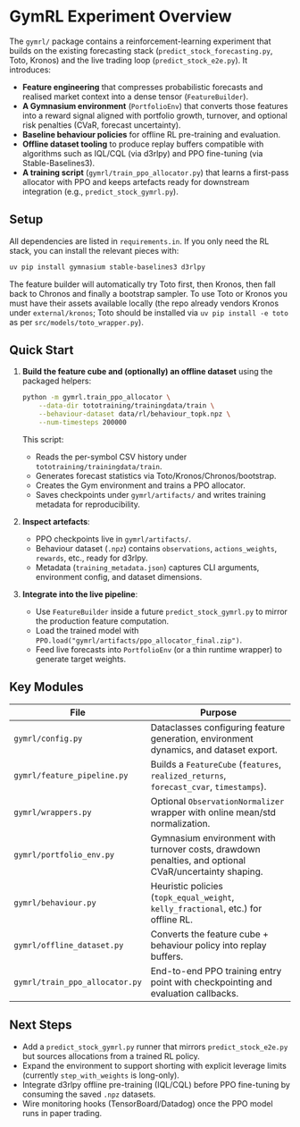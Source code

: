 # GymRL Experiment Overview

The `gymrl/` package contains a reinforcement-learning experiment that builds on the existing forecasting stack (`predict_stock_forecasting.py`, Toto, Kronos) and the live trading loop (`predict_stock_e2e.py`). It introduces:

- **Feature engineering** that compresses probabilistic forecasts and realised market context into a dense tensor (`FeatureBuilder`).
- **A Gymnasium environment** (`PortfolioEnv`) that converts those features into a reward signal aligned with portfolio growth, turnover, and optional risk penalties (CVaR, forecast uncertainty).
- **Baseline behaviour policies** for offline RL pre-training and evaluation.
- **Offline dataset tooling** to produce replay buffers compatible with algorithms such as IQL/CQL (via d3rlpy) and PPO fine-tuning (via Stable-Baselines3).
- **A training script** (`gymrl/train_ppo_allocator.py`) that learns a first-pass allocator with PPO and keeps artefacts ready for downstream integration (e.g., `predict_stock_gymrl.py`).

## Setup

All dependencies are listed in `requirements.in`. If you only need the RL stack, you can install the relevant pieces with:

```bash
uv pip install gymnasium stable-baselines3 d3rlpy
```

The feature builder will automatically try Toto first, then Kronos, then fall back to Chronos and finally a bootstrap sampler. To use Toto or Kronos you must have their assets available locally (the repo already vendors Kronos under `external/kronos`; Toto should be installed via `uv pip install -e toto` as per `src/models/toto_wrapper.py`).

## Quick Start

1. **Build the feature cube and (optionally) an offline dataset** using the packaged helpers:

   ```bash
   python -m gymrl.train_ppo_allocator \
       --data-dir tototraining/trainingdata/train \
       --behaviour-dataset data/rl/behaviour_topk.npz \
       --num-timesteps 200000
   ```

   This script:
   - Reads the per-symbol CSV history under `tototraining/trainingdata/train`.
   - Generates forecast statistics via Toto/Kronos/Chronos/bootstrap.
   - Creates the Gym environment and trains a PPO allocator.
   - Saves checkpoints under `gymrl/artifacts/` and writes training metadata for reproducibility.

2. **Inspect artefacts**:
   - PPO checkpoints live in `gymrl/artifacts/`.
   - Behaviour dataset (`.npz`) contains `observations`, `actions_weights`, `rewards`, etc., ready for d3rlpy.
   - Metadata (`training_metadata.json`) captures CLI arguments, environment config, and dataset dimensions.

3. **Integrate into the live pipeline**:
   - Use `FeatureBuilder` inside a future `predict_stock_gymrl.py` to mirror the production feature computation.
   - Load the trained model with `PPO.load("gymrl/artifacts/ppo_allocator_final.zip")`.
   - Feed live forecasts into `PortfolioEnv` (or a thin runtime wrapper) to generate target weights.

## Key Modules

| File | Purpose |
| --- | --- |
| `gymrl/config.py` | Dataclasses configuring feature generation, environment dynamics, and dataset export. |
| `gymrl/feature_pipeline.py` | Builds a `FeatureCube` (`features`, `realized_returns`, `forecast_cvar`, `timestamps`). |
| `gymrl/wrappers.py` | Optional `ObservationNormalizer` wrapper with online mean/std normalization. |
| `gymrl/portfolio_env.py` | Gymnasium environment with turnover costs, drawdown penalties, and optional CVaR/uncertainty shaping. |
| `gymrl/behaviour.py` | Heuristic policies (`topk_equal_weight`, `kelly_fractional`, etc.) for offline RL. |
| `gymrl/offline_dataset.py` | Converts the feature cube + behaviour policy into replay buffers. |
| `gymrl/train_ppo_allocator.py` | End-to-end PPO training entry point with checkpointing and evaluation callbacks. |

## Next Steps

- Add a `predict_stock_gymrl.py` runner that mirrors `predict_stock_e2e.py` but sources allocations from a trained RL policy.
- Expand the environment to support shorting with explicit leverage limits (currently `step_with_weights` is long-only).
- Integrate d3rlpy offline pre-training (IQL/CQL) before PPO fine-tuning by consuming the saved `.npz` datasets.
- Wire monitoring hooks (TensorBoard/Datadog) once the PPO model runs in paper trading.
